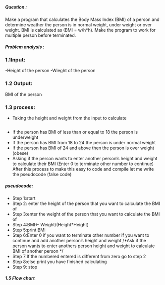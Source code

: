 ##### Question :
   Make a program that calculates the Body Mass Index (BMI) of a person and determine weather the person is in normal weight, under weight or over weight. BMI is calculated as (BMI = w/h*h). Make the program to work for multiple person before terminated.
##### Problem analysis :

### 1.1Input:
-Height of the person
-Wieght of the person

### 1.2 Output:
BMI of the person 
 
### 1.3 process:
-	Taking the height and weight from the input to calculate 
```	BMI=Weight/Height*Height.
```
-	If the person has BMI of less than or equal to 18 the person is underweight 
-	If the person has BMI from 18 to 24 the person is under normal weight
-	If the person has BMI of 24 and above then the person is over weight (obese)
-	Asking if the person wants to enter another person’s height and weight to calculate their BMI (Enter 0 to terminate other number to continue)
After this process to make this easy to code and compile let me write the pseudocode (false code)

#####  pseudocode:
-  Step 1:start 
-  Step 2: enter the height of the person that you want to calculate the BMI of
-  Step 3:enter the weight of the person that you want to calculate the BMI of
-  Step 4:BMI← Weight/(Height*Height)
-  Step 5:print BMI
-  Step 6:Enter 0 if you want to terminate other number if you want to continue and add another person’s height and weight /*Ask if the person wants to enter anothers person height and weight to calculate BMI of another person */
-  Step 7:If the numbered entered is different from zero go to step 2
-  Step 8:else print you have finished calculating 
-  Step 9: stop

##### 1.5 Flow chart
